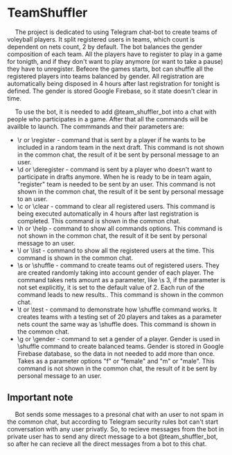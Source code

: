 # TeamShuffler
 
&emsp; The project is dedicated to using Telegram chat-bot to create teams of voleyball players. It split registered users in teams, which count is dependent on nets count, 2 by default. The bot balances the gender composition of each team. All the players have to register to play in a game for tonigth, and if they don't want to play anymore (or want to take a pause) they have to unregister.
Befeore the games starts, bot can shuffle all the registered players into teams balanced by gender.
All registration are automatically being disposed in 4 hours after last registration for tonight is defined.
The gender is stored Google Firebase, so it state doesn't clear in time.

&emsp; To use the bot, it is needed to add @team_shuffler_bot into a chat with people who participates in a game. After that all the commands will be availble to launch. The commmands and their parameters are:

- \r or \register - command that is sent by a player if he wants to be included in a random team in the next draft. This command is not shown in the common chat, the result of it be sent by personal message to an user.
- \d or \deregister - command is sent by a player who doesn't want to participate in drafts anymore. When he is ready to be in team again, "register" team is needed to be sent by an user. This command is not shown in the common chat, the result of it be sent by personal message to an user.
- \c or \clear - command to clear all registered users. This command is being executed automatically in 4 hours after last registration is completed. This command is shown in the common chat.
- \h or \help - command to show all commands options. This command is not shown in the common chat, the result of it be sent by personal message to an user.
- \l or \list - command to show all the registered users at the time. This command is shown in the common chat.
- \s or \shuffle - command to create teams out of registered users. They are created randomly taking into account gender of each player. The command takes nets amount as a parameter, like \s 3, if the parameter is not set explicitly, it is set to the default value of 2. Each run of the command leads to new results.. This command is shown in the common chat.
- \t or \test - command to demonstrate how \shuffle command works. It creates teams with a testing set of 20 players and takes as a parameter nets count the same way as \shuffle does. This command is shown in the common chat.
- \g or \gender - command to set a gender of a player. Gender is used in \shuffle command to create balanced teams. Gender is stored in Google Firebase database, so the data in not needed to add more than once. Takes as a parameter options "f" or "female" and "m" or "male". This command is not shown in the common chat, the result of it be sent by personal message to an user.
 
## Important note
 
&emsp; Bot sends some messages to a presonal chat with an user to not spam in the common chat, but according to Telegram security rules bot can't start conversation with any user privatly. So, to recieve messages from the bot in private user has to send any direct message to a bot @team_shuffler_bot, so after he can recieve all the direct messages from a bot to this chat.
